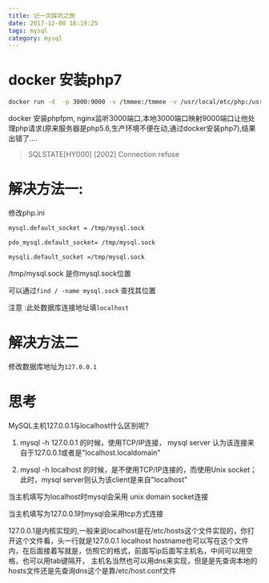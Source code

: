 ```yaml
---
title: 记一次踩坑之旅
date: 2017-12-08 16:19:25
tags: mysql
category: mysql
---
```



# docker 安装php7

```bash
docker run -d  -p 3000:9000 -v /tmmee:/tmmee -v /usr/local/etc/php:/usr/local/etc/php -v /var/lib/mysql:/var/lib/mysql f93723455cd8 
```

docker 安装phpfpm, nginx监听3000端口,本地3000端口映射9000端口让他处理php请求(原来服务器是php5.6,生产环境不便在动,通过docker安装php7),结果出错了....


> SQLSTATE[HY000] [2002] Connection refuse

# 解决方法一:

修改php.ini

```bash
mysql.default_socket = /tmp/mysql.sock

pdo_mysql.default_socket= /tmp/mysql.sock

mysqli.default_socket =/tmp/mysql.sock
```

/tmp/mysql.sock 是你mysql.sock位置

可以通过`find / -name mysql.sock` 查找其位置

注意 :此处数据库连接地址填`localhost`

# 解决方法二

修改数据库地址为`127.0.0.1`


# 思考

 MySQL主机127.0.0.1与localhost什么区别呢?


1. mysql -h 127.0.0.1 的时候，使用TCP/IP连接， mysql server 认为该连接来自于127.0.0.1或者是"localhost.localdomain"

2. mysql -h localhost 的时候，是不使用TCP/IP连接的，而使用Unix socket；此时，mysql server则认为该client是来自"localhost"

当主机填写为localhost时mysql会采用 unix domain socket连接

当主机填写为127.0.0.1时mysql会采用tcp方式连接

127.0.0.1是内核实现的,一般来说localhost是在/etc/hosts这个文件实现的，你打开这个文件看，头一行就是127.0.0.1 localhost
hostname也可以写在这个文件内，在后面接着写就是，仿照它的格式，前面写ip后面写主机名，中间可以用空格，也可以用tab键隔开，
主机名当然也可以用dns来实现，但是是先查询本地的hosts文件还是先查询dns这个是靠/etc/host.conf文件

